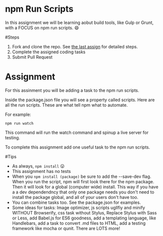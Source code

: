 # npm Run Scripts
In this assignment we will be learning aobut build tools, like Gulp or Grunt, with a FOCUS on npm run scripts. :smile:

#Steps
1. Fork and clone the repo. See [the last assign](https://github.com/UVU-DigitalMedia/DGM3780-Assign1) for detailed steps.
2. Complete the assigned coding tasks
3. Submit Pull Request

# Assignment
For this assinment you will be adding a task to the npm run scripts. 

Inside the package.json file you will see a property called scripts. Here are all the run scripts. These are what tell npm what to automate.

For example:

````npm run watch````

This command will run the watch command and spinup a live server for testing.

To complete this assignment add one useful task to the npm run scripts.


#Tips
- As always, ````npm install```` :stuck_out_tongue:
- This assignment has no tests
- When you ````npm install (package)```` be sure to add the --save-dev flag. When you run the script, npm will first look there for the npm package. Then it will look for a global (computer wide) install. This way if you have a a dev dependendncy that only one package needs you don't need to install the package global, and all of your users don't have too.
- You can combine tasks too. See the package.json for examples.
- Some ideas for tasks: Image optimizer, js scripts ugllfiy and minify WITHOUT Browserify, css task without Stylus, Replace Stylus with Sass or Less, add Babel.js for ES6 goodness, add a templating language, like Handlebars,  add a task to convert .md files to HTML, add a testing framework like mocha or qunit. There are LOTS more!
